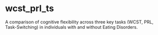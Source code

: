 # wcst_prl_ts
A comparison of cognitive flexibility across three key tasks (WCST, PRL, Task-Switching) in individuals with and without Eating Disorders.
